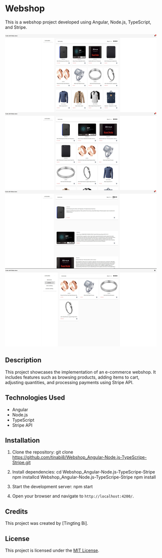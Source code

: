 # Webshop

This is a webshop project developed using Angular, Node.js, TypeScript, and Stripe.

![Webshop Preview](https://github.com/tinabi8/Webshop_Angular-Node.js-TypeScripe-Stripe/blob/main/Webshop.png)

## Description

This project showcases the implementation of an e-commerce webshop. It includes features such as browsing products, adding items to cart, adjusting quantities, and processing payments using Stripe API.

## Technologies Used

- Angular
- Node.js
- TypeScript
- Stripe API

## Installation

1. Clone the repository: git clone https://github.com/tinabi8/Webshop_Angular-Node.js-TypeScripe-Stripe.git

2. Install dependencies: cd Webshop_Angular-Node.js-TypeScripe-Stripe
npm installcd Webshop_Angular-Node.js-TypeScripe-Stripe
npm install

3. Start the development server: npm start


4. Open your browser and navigate to `http://localhost:4200/`.

## Credits

This project was created by [Tingting Bi].

## License

This project is licensed under the [MIT License](LICENSE).





 
